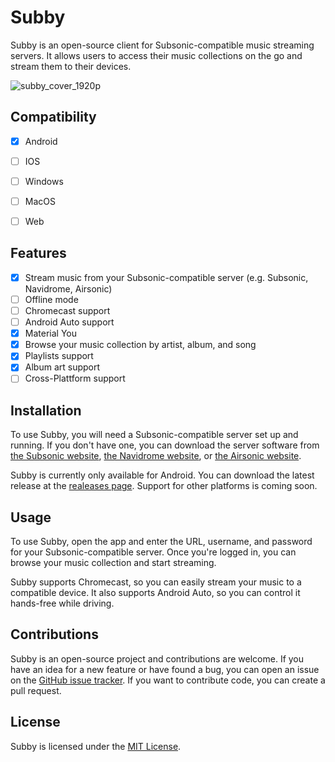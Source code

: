 # Subby

Subby is an open-source client for Subsonic-compatible music streaming servers. It allows users to access their music collections on the go and stream them to their devices.

![subby_cover_1920p](https://user-images.githubusercontent.com/76005215/208291640-d027b463-5d78-4c9b-8fcd-444cb00f1824.png)

## Compatibility
- [x] Android
- [ ] IOS
- [ ] Windows
- [ ] MacOS
- [ ] Web


## Features

- [x] Stream music from your Subsonic-compatible server (e.g. Subsonic, Navidrome, Airsonic)
- [ ] Offline mode
- [ ] Chromecast support
- [ ] Android Auto support
- [x] Material You
- [x] Browse your music collection by artist, album, and song
- [x] Playlists support
- [x] Album art support
- [ ] Cross-Plattform support

## Installation

To use Subby, you will need a Subsonic-compatible server set up and running. If you don't have one, you can download the server software from [the Subsonic website](https://subsonic.org/), [the Navidrome website](https://www.navidrome.org/), or [the Airsonic website](https://airsonic.github.io/).

Subby is currently only available for Android. You can download the latest release at the [realeases page](https://github.com/A-Emile/subby/releases). Support for other platforms is coming soon.

## Usage

To use Subby, open the app and enter the URL, username, and password for your Subsonic-compatible server. Once you're logged in, you can browse your music collection and start streaming.

Subby supports Chromecast, so you can easily stream your music to a compatible device. It also supports Android Auto, so you can control it hands-free while driving.

## Contributions

Subby is an open-source project and contributions are welcome. If you have an idea for a new feature or have found a bug, you can open an issue on the [GitHub issue tracker](https://github.com/your-username/subby/issues). If you want to contribute code, you can create a pull request.

## License

Subby is licensed under the [MIT License](https://github.com/A-Emile/subby/blob/master/LICENSE).
